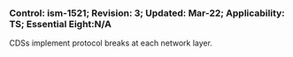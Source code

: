 ### Control: ism-1521; Revision: 3; Updated: Mar-22; Applicability: TS; Essential Eight:N/A
<p>CDSs implement protocol breaks at each network layer.</p>